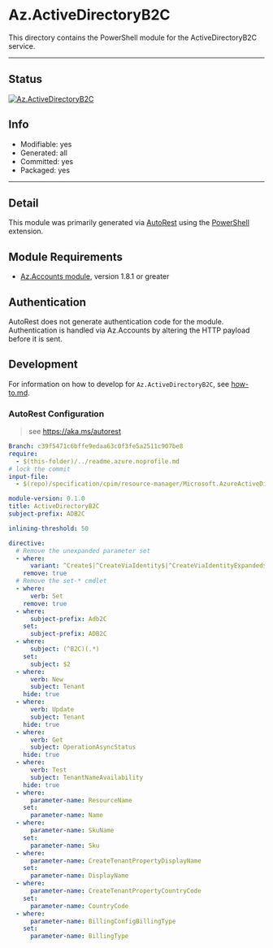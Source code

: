 <!-- region Generated -->
# Az.ActiveDirectoryB2C
This directory contains the PowerShell module for the ActiveDirectoryB2C service.

---
## Status
[![Az.ActiveDirectoryB2C](https://img.shields.io/powershellgallery/v/Az.ActiveDirectoryB2C.svg?style=flat-square&label=Az.ActiveDirectoryB2C "Az.ActiveDirectoryB2C")](https://www.powershellgallery.com/packages/Az.ActiveDirectoryB2C/)

## Info
- Modifiable: yes
- Generated: all
- Committed: yes
- Packaged: yes

---
## Detail
This module was primarily generated via [AutoRest](https://github.com/Azure/autorest) using the [PowerShell](https://github.com/Azure/autorest.powershell) extension.

## Module Requirements
- [Az.Accounts module](https://www.powershellgallery.com/packages/Az.Accounts/), version 1.8.1 or greater

## Authentication
AutoRest does not generate authentication code for the module. Authentication is handled via Az.Accounts by altering the HTTP payload before it is sent.

## Development
For information on how to develop for `Az.ActiveDirectoryB2C`, see [how-to.md](how-to.md).
<!-- endregion -->

### AutoRest Configuration
> see https://aka.ms/autorest

``` yaml
Branch: c39f5471c6bffe9edaa63c0f3fe5a2511c907be8
require:
  - $(this-folder)/../readme.azure.noprofile.md
# lock the commit
input-file:
  - $(repo)/specification/cpim/resource-manager/Microsoft.AzureActiveDirectory/preview/2019-01-01-preview/cpimTenant.json

module-version: 0.1.0
title: ActiveDirectoryB2C
subject-prefix: ADB2C

inlining-threshold: 50

directive:
  # Remove the unexpanded parameter set
  - where:
      variant: ^Create$|^CreateViaIdentity$|^CreateViaIdentityExpanded$|^Update$|^UpdateViaIdentity$
    remove: true
  # Remove the set-* cmdlet
  - where:
      verb: Set
    remove: true
  - where:
      subject-prefix: Adb2C
    set:
      subject-prefix: ADB2C
  - where:
      subject: (^B2C)(.*) 
    set: 
      subject: $2
  - where:
      verb: New
      subject: Tenant
    hide: true
  - where:
      verb: Update
      subject: Tenant
    hide: true
  - where:
      verb: Get
      subject: OperationAsyncStatus
    hide: true
  - where:
      verb: Test
      subject: TenantNameAvailability
    hide: true
  - where:
      parameter-name: ResourceName
    set:
      parameter-name: Name 
  - where:
      parameter-name: SkuName
    set:
      parameter-name: Sku 
  - where:
      parameter-name: CreateTenantPropertyDisplayName
    set:
      parameter-name: DisplayName
  - where:
      parameter-name: CreateTenantPropertyCountryCode
    set:
      parameter-name: CountryCode
  - where:
      parameter-name: BillingConfigBillingType
    set:
      parameter-name: BillingType
      
```
